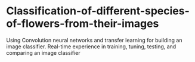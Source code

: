 # Classification-of-different-species-of-flowers-from-their-images
 Using Convolution neural networks and transfer learning for building an image classifier. Real-time experience in training, tuning, testing, and comparing an image classifier

